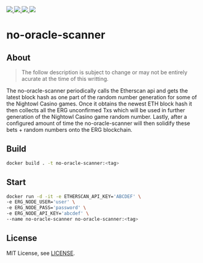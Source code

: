 <div id="top"></div>

<!-- project shields -->
<p align="left">
  <!-- discord -->
  <a href="http://discord.gg/W69GTHe3pJ">
    <img src="https://img.shields.io/static/v1?label=Discord&message=chat&color=5865F2&style=flat&logo=discord"/>
  </a>
  <!-- telegram -->
  <a href="https://t.me/nightowlcommunity">
    <img src="https://img.shields.io/static/v1?label=Telegram&message=chat&color=26A5E4&style=flat&logo=telegram"/>
  </a>
  <!-- reddit -->
  <a href="https://www.reddit.com/r/NightOwlCasino">
    <img src="https://img.shields.io/static/v1?label=Reddit&message=forum&color=FF4500&style=flat&logo=reddit"/>
  </a>
  <!-- mit license -->
  <a href="https://github.com/nightowlcasino/NightOwl-Backend/blob/main/LICENSE">
    <img src="https://img.shields.io/static/v1?label=License&message=MIT&color=A31F34&style=flat"/>
  </a>
</p>

# no-oracle-scanner

## About

> The follow description is subject to change or may not be entirely acurate at the time of this writting.

The no-oracle-scanner periodically calls the Etherscan api and gets the latest block hash as one part of the random number generation for some of the Nightowl Casino games. Once it obtains the newest ETH block hash it then collects all the ERG unconfirmed Txs which will be used in further generation of the Nightowl Casino game random number. Lastly, after a configured amount of time the no-oracle-scanner will then solidify these bets + random numbers onto the ERG blockchain.

## Build

```bash
docker build . -t no-oracle-scanner:<tag>
```

## Start
```bash
docker run -d -it -e ETHERSCAN_API_KEY='ABCDEF' \
-e ERG_NODE_USER='user' \
-e ERG_NODE_PASS='password' \
-e ERG_NODE_API_KEY='abcdef' \
--name no-oracle-scanner no-oracle-scanner:<tag>
```

## License

MIT License, see [LICENSE](https://github.com/nightowlcasino/no-oracle-scanner/blob/main/LICENSE).